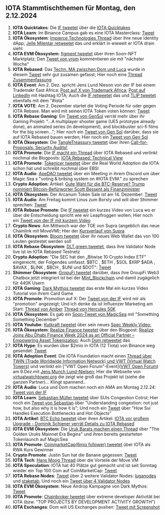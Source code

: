 ## IOTA Stammtischthemen für Montag, den 2.12.2024

1. **IOTA Quicktakes**: Die [IF tweetet](https://x.com/iota/status/1861005304810332484) über die [IOTA Quicktakes](https://x.com/iota/status/1861005304810332484)
2. **IOTA Learn**: Im Binance Campus gab es eine IOTA Masterclass: [Tweet](https://x.com/luckybb88/status/1861253511755039068)
3. **IOTA Ökosystem**: [Impierce Technologies Thread](https://x.com/ImpierceTech/status/1861063216723374342) über ihre neue identity dApp; [Jelle Milentar retweetet](https://x.com/JelleFm/status/1861101541953814644) das und erklärt in wieweit er IOTA drain sieht
4. **IOTA EVM Ökosystem**: [figment tweetet](https://x.com/figment_nfts/status/1861104218725036338) über ihren Soon-NFT Marktplatz; Den [Tweet von vrom](https://x.com/Vrom14286662/status/1862140828333842650) kommentieren sie mit "nächster Woche"
5. **IOTA Rebased**: Das [Techn. MA zwischen Dom und Luca](https://www.youtube.com/live/bbcM0pL4RTU) wurde in diesem [Tweet](https://x.com/karlaxelm/status/1861104988488974687) sehr gut zusamen gefasst; Hier noch eine [Thread Zusammenfassung](https://x.com/hashtag_flesh/status/1861173566810530298)
6. **IOTA Event**: Am 2. Dez. spricht Jens Lund Nieson von der IF bei einem Trademakr East Africa: [Post auf X von Trademark Africa](https://x.com/TradeMarkAfrica/status/1860993395151282619); [Post auf LinkedIn](https://www.linkedin.com/feed/update/urn:li:activity:7266746346731130880/?actorCompanyId=1117890) mit Hashtag IOTA; Auch die [IF retweetet](https://x.com/iota/status/1861340513044934802) das und [TLIP tweetet](https://x.com/TLIP_io/status/1861790463843287362) ebenfalls mit dem "#iota"
7. **IOTA VOTE**: Am 2. Dezember startet die Voting Periode für oder gegen IOTA Rebase. Man wird mit seinen IOTA Token voten können: [Tweet](https://x.com/iota/status/1861047234512519594)
8. **IOTA Rebase Gaming**: Ein [Tweet von GenSol](https://x.com/GenSol_io/status/1861293012745363852) verrät mehr über ihr Gaming Projekt: "...A multiplayer shooter game (UE5 prototype already done), an animated series (in development), and blockbuster sci-fi films for the big screen..."; Hier noch ein [Tweet von Gen Sol](https://x.com/GenSol_io/status/1862440522981466576) darüber, dass sie auf IOTA Rebased bauen werden; Hier noch ein [Tweet von Gen Sol](https://x.com/GenSol_io/status/1862440522981466576)
9. **IOTA Ökosystem**: Die [TangleTreassury tweetet](https://x.com/TangleTreasury/status/1861289635906789481) über ihren [Call-for-Proposals: Security Audits!](https://medium.com/@tangletreasury_87751/call-for-proposals-security-audits-28ee74a315b0)
10. **IOTA Promote**: Die [IF macht ein Thread](https://x.com/iota/status/1861439778232656040) über IOTA Rebased und verlinkt nochmal die Blogposts: [IOTA Rebased: Technical View](https://blog.iota.org/iota-rebased-technical-view/)
11. **IOTA Promote**: [Tokenicer tweetet](https://x.com/Tokenicer/status/1861687014547947630) über die Real World Adoption die IOTA schon hat und schreibt nochmal über EBSI
12. **IOTA Audio**: [ApeDAO tweetet](https://x.com/0xApeDAO/status/1861670535324635409) über ein Meeting in ihrem Discord um über Magic Sea s "voting & bribing system on #IOTA EVM." zu sprechen
13. **Crypto Adoption**: Artikel: [Gute Wahl für die BTC-Reserve? Trump nominiert Bitcoin-Befürworter Scott Bessent als Finanzminister](https://www.blocktrainer.de/blog/trump-nominiert-bitcoin-befuerworter-scott-bessent-als-finanzminister)
14. **IOTA Ökosystem**: Der Arcanum Token Sale ist am 14. Dezember: [Tweet](https://x.com/DarkMythosIOTA/status/1861411158164385806)
15. **IOTA Audio**: Am Freitag kommt Linus zum Borsty und will über Shimmer sprechen: [Tweet](https://x.com/tangle_talk/status/1861418308571943286)
16. **IOTA Rebase Promote**: Die [IF tweetet](https://x.com/iota/status/1861742404870537602) ein kurzes Video von Luca wo er über die Entscheidung spricht wie wir Leapfroggen wollen; Hier noch ein [Tweet von der IF mit kurzem Video](https://x.com/iota/status/1862481672135909449)
17. **Crypto News**: Am Mittwoch war der TGE von Supra (angeblich das neue Chainlink mit MoveVM); Hier der [Kursverlauf von Supra](https://coinmarketcap.com/de/currencies/supra/)
18. **IOTA Ökosystem**: [Bloom tweetet](https://x.com/bloomwalletio/status/1861780850930511961) über ihr neues Web Wallet das von 100 Leuten gestestet werden soll
19. **IOTA Rebase Ökosystem**: [DLT.green tweetet](https://x.com/dlt_green/status/1861852329198133438), dass ihre Validator Node live ist im IOTA Rebased Testnetz
20. **Crypto Adoption**: "Die SEC hat den „Bitwise 10 Crypto Index ETF" eingereicht, der Folgendes umfasst: $BTC , $ETH , $SOL $XRP $ADA , $AVAX , $LINK , $BCH , $UNI und $DOT": [Tweet](https://x.com/Cointelegraph/status/1861875997504840159)
21. **Shimmer Ökosystem**: [GropuFi tweetet](https://x.com/groupfi_ai/status/1861009795198922861) darüber, dass ihre GroupFi Web3 Chatbox jetzt integriert ist bei der [Mint_Blockchain](https://x.com/Mint_Blockchain) und damit zugägnlich für 440K Usern
22. **IOTA Gaming**: [Dark Mythos tweetet](https://x.com/DarkMythosIOTA/status/1862045828065694037) das erste Mal ein kurzes Video Tutorial von ihrem Card Game
23. **IOTA Promote**: Promotion auf X: Der [Tweet von der IF]() wird mir als "promotion" angezeigt; Und ich denke da ist Influenzer Marketing am Start: [Thread von Amber](https://x.com/0xAmberCT/status/1862044271031038147) [Thread von Hercules 50K](https://x.com/Hercules_Defi/status/1861807409624477823)
24. **IOTA Ökosystem**: Es gab ein [Soon-Tweet von MagicSea](https://x.com/MagicSeaDEX/status/1862056240467046660) mit "Something Something December"
25. **IOTA Youtube**: [Kutkraft tweetet](https://x.com/kutkraft/status/1862076263453847651) über sein neues [Spec Weekly Video: ](https://youtu.be/CT37UoO2Vlg)
26. **IOTA Ökosystem**: [Realize Finance tweetet](https://x.com/realizefinance/status/1862119777356964344) über den Blogpost: [Realize Joins Abu Dhabi Finance Week 2024 as an Official Partner – Empowering Asset Tokenization](https://blog.realizeassets.com/realize-joins-abu-dhabi-finance-week-2024-as-an-official-partner-empowering-asset-tokenization/); Auch [Dom retweetet](https://x.com/DomSchiener/status/1862127073571082429) das
27. **IOTA Hype**: Es wurden über $2mio in IOTA (12 Tiota) von Binance weg gesendet: [Tweet](https://x.com/tanglelytics/status/1862052677749752275)
28. **IOTA Adoption Event**: Die IOTA Foundation macht einen [Thread über TWIN (Trade Worldwide Information Network) und VWT (Virtual Watch Towers)](https://x.com/iota/status/1862115485908656165) und verlinkt ein ["VWT Open Forum"-Event]([VWT Open Forum](https://www.linkedin.com/events/vwtopenforum7263476568771977217/)) am 9.Dez.mit [Jens Munch Lund-Nielsen](https://www.linkedin.com/in/jens-munch-lund-nielsen/); Hier die Webseite von [virtualwatchtower.org](https://virtualwatchtower.org/) die zeigt wie groß das Projekt ist (siehe die ganzen Partner)... Klingt spannend..
29. **IOTA Audio**: Luca und Dom machen noch ein AMA am Montag 2.12.24: [Tweet von der IF](https://x.com/iota/status/1862134362243817711)
30. **IOTA Learn**: [Sebastian Müller tweetet](https://x.com/NaitsabesMue/status/1862141159830700384) über SUIs Congestion Cotrol; Hier noch ein [Tweet von Sebastian](https://x.com/NaitsabesMue/status/1861768830604697923) über "Understanding congestion: not just how, but also why it is how it is"; Und noch ein [Tweet](https://x.com/NaitsabesMue/status/1862519048069959893) über "How Sui Handles Execution Bottlenecks and Hot Objects"
31. **IOTA Artikel**: [BTC Echo tweetet](https://x.com/btcecho/status/1862182169029837156) über ihren Artikel: [IOTA vor großem Upgrade - Dominik Schiener verrät Details zu IOTA Rebased](https://www.btc-echo.de/news/iota-vor-grossem-upgrade-dominik-schiener-verraet-details-196456/)
32. **IOTA EVM Ökosystem**: Die [Uruk Barats machen einen Thread](https://x.com/UrukBartas/status/1862199911959204272) über "The Golden Uruks Mainnet Era Begins" und ihren bereits gestarteten Tokenlaunch auf MagicSea
33. **IOTA Promote**: [CoinmarketCap(6mio follower) tweetet](https://x.com/CoinMarketCap/status/1862421319263920555) über IOTA als RWA Kurs Gewinner
34. **Crypto Promote**: Justin Sun hat die Banane gegessen: [Tweet](https://x.com/Crypto_Crib_/status/1862401132548550980)
35. **IOTA Tech**: [Hans Moog Thread](https://x.com/hus_qy/status/1862616529768002030) über die Vorteile der Move VM
36. **IOTA Speculation**: IOTA hat 40 Plätze gut gemacht und ist seit Sonntag wieder ein Top 100 Coin auf CoinMarketCap: [Tweet](https://x.com/Vrom14286662/status/1862869541006475722)
37. **IOTA Rebase Nodes**: [Tweet](https://x.com/0xRimac/status/1862796771274944932) über 2 weitere Validator Nodes: [luganodes](https://twitter.com/luganodes) und [staketab](https://twitter.com/staketab); Und noch ein [Tweet über 4 Validator Nodes](https://x.com/Salimasbegum/status/1862299898768461926)
38. **IOTA EVM Ökosystem**: Neue Airdrop Kampagne von Dark Mythos: [Tweet](https://x.com/DarkMythosIOTA/status/1862776078588420460)
39. **IOTA Promote**: [Chainbroker tweetet](https://x.com/chain_broker/status/1862481641299452383) über extreme developer Aktivität bei IOTA (bzw. "TOP PROJECTS BY DEVELOPMENT ACTIVITY GROWTH")
40. **IOTA Exchanges**: Dom will US Exchanges pushen: [Tweet mit Screenshot](https://x.com/OTTI28518618/status/1862857217537409114)

